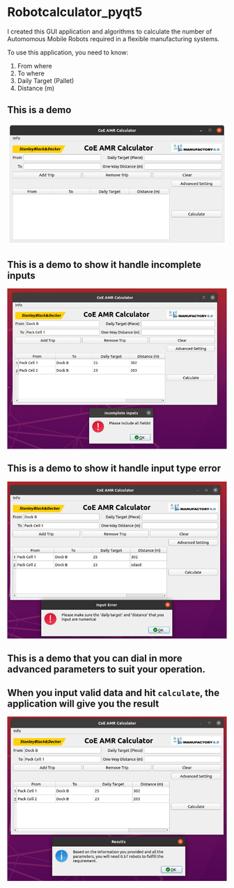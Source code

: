 # Robotcalculator_pyqt5
I created this GUI application and algorithms to calculate the number of Automomous Mobile Robots required in a flexible manufacturing systems.

To use this application, you need to know:
1. From where
2. To where
3. Daily Target (Pallet)
4. Distance (m)

## This is a demo
![demo](demo.png)


## This is a demo to show it handle incomplete inputs
![error_input](error_input.png)

## This is a demo to show it handle input type error
![error_type](error_type.png)

## This is a demo that you can dial in more advanced parameters to suit your operation.


## When you input valid data and hit `calculate`, the application will give you the result
![result](result.png)
